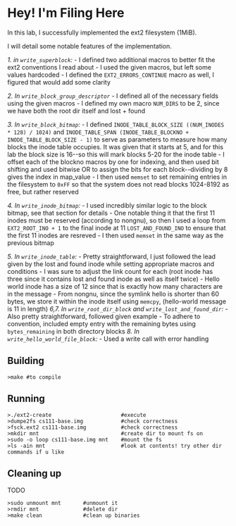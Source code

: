 # Hey! I'm Filing Here

In this lab, I successfully implemented the ext2 filesystem (1MiB).

I will detail some notable features of the implementation.

*1. in `write_superblock`:*
    - I defined two additional macros to better fit the ext2 conventions I read about
    - I used the given macros, but left some values hardcoded
    - I defined the `EXT2_ERRORS_CONTINUE` macro as well, I figured that would add some clarity

*2. In `write_block_group_descriptor`*
    - I defined all of the necessary fields using the given macros
    - I defined my own macro `NUM_DIRS` to be 2, since we have both the root dir itself and lost + found

*3. In `write_block_bitmap`:*
    - I defined `INODE_TABLE_BLOCK_SIZE ((NUM_INODES * 128) / 1024)` and `INODE_TABLE_SPAN (INODE_TABLE_BLOCKNO + INODE_TABLE_BLOCK_SIZE - 1)` to serve as parameters to measure how many blocks the inode table occupies. It was given that it starts at 5, and for this lab the block size is 16--so this will mark blocks 5-20 for the inode table
    - I offset each of the blockno macros by one for indexing, and then used bit shifting and used bitwise OR to assign the bits for each block--dividing by 8 gives the index in map_value
    - I then used `memset` to set remaining entries in the filesystem to `0xFF` so that the system does not read blocks 1024-8192 as free, but rather reserved

*4. In `write_inode_bitmap`:*
    - I used incredibly similar logic to the block bitmap, see that section for details
    - One notable thing it that the first 11 inodes must be reserved (according to nongnu), so then I used a loop from `EXT2_ROOT_INO + 1` to the final inode at 11 `LOST_AND_FOUND_INO` to ensure that the first 11 inodes are resreved
    - I then used `memset` in the same way as the previous bitmap

*5. In `write_inode_table`:*
    - Pretty straightforward, I just followed the lead given by the lost and found inode while setting appropriate macros and conditions
    - I was sure to adjust the link count for each (root inode has three since it contains lost and found inode as well as itself twice)
    - Hello world inode has a size of 12 since that is exactly how many characters are in the message
    - From nongnu, since the symlink hello is shorter than 60 bytes, we store it within the inode itself using `memcpy`, (hello-world message is 11 in length)
*6,7. In `write_root_dir_block` and `write_lost_and_found_dir`:*
    - Also pretty straightforward, followed given example
    - To adhere to convention, included empty entry with the remaining bytes using `bytes_remaining` in both directory blocks
*8. In `write_hello_world_file_block`:*
    - Used a write call with error handling

## Building

```shell
>make #to compile
```

## Running

```shell
>./ext2-create                      #execute
>dumpe2fs cs111-base.img            #check correctness
>fsck.ext2 cs111-base.img           #check correctness
>mkdir mnt                          #create dir to mount fs on
>sudo -o loop cs111-base.img mnt    #mount the fs
>ls -ain mnt                        #look at contents! try other dir commands if u like
```


## Cleaning up

TODO
```shell
>sudo unmount mnt       #unmount it
>rmdir mnt              #delete dir 
>make clean             #clean up binaries
```
